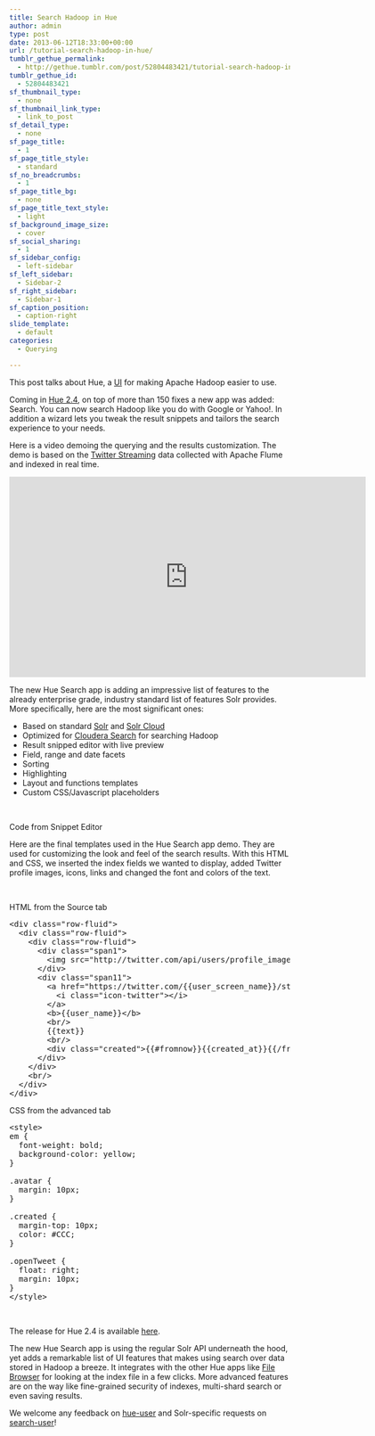 ```yaml
---
title: Search Hadoop in Hue
author: admin
type: post
date: 2013-06-12T18:33:00+00:00
url: /tutorial-search-hadoop-in-hue/
tumblr_gethue_permalink:
  - http://gethue.tumblr.com/post/52804483421/tutorial-search-hadoop-in-hue
tumblr_gethue_id:
  - 52804483421
sf_thumbnail_type:
  - none
sf_thumbnail_link_type:
  - link_to_post
sf_detail_type:
  - none
sf_page_title:
  - 1
sf_page_title_style:
  - standard
sf_no_breadcrumbs:
  - 1
sf_page_title_bg:
  - none
sf_page_title_text_style:
  - light
sf_background_image_size:
  - cover
sf_social_sharing:
  - 1
sf_sidebar_config:
  - left-sidebar
sf_left_sidebar:
  - Sidebar-2
sf_right_sidebar:
  - Sidebar-1
sf_caption_position:
  - caption-right
slide_template:
  - default
categories:
  - Querying

---
```

<p id="docs-internal-guid-388e0995-305d-1ff0-9d32-60089c64749b">
  <span>This post talks about Hue, a </span><a href="http://gethue.com">UI</a><span> for making Apache Hadoop easier to use.</span>
</p>

Coming in [Hue 2.4][1], on top of more than 150 fixes a new app was added: Search. You can now search Hadoop like you do with Google or Yahoo!. In addition a wizard lets you tweak the result snippets and tailors the search experience to your needs.

<span>Here is a video demoing the querying and the results customization. The demo is based on the </span>[<span>Twitter Streaming</span>][2] <span>data collected with Apache Flume and indexed in real time.</span>

<iframe src="https://player.vimeo.com/video/68257054?dnt=1&app_id=122963" width="640" height="360" frameborder="0" title="Tutorial: Search Hadoop in Hue 2.4" allow="autoplay; fullscreen" allowfullscreen></iframe>

<span>The new Hue Search app is adding an impressive list of features to the already enterprise grade, industry standard list of features Solr provides. More specifically, here are the most significant ones:</span>

  * <span>Based on standard </span>[<span>Solr</span>][3] <span>and </span>[<span>Solr Cloud</span>][4]
  * <span>Optimized for </span>[<span>Cloudera Search</span>][5] <span>for searching Hadoop</span>
  * <span>Result snipped editor with live preview</span>
  * <span>Field, range and date facets</span>
  * <span>Sorting</span>
  * <span>Highlighting</span>
  * <span>Layout and functions templates</span>
  * <span>Custom CSS/Javascript placeholders</span>

&nbsp;

<span>Code from Snippet Editor</span>

<span>Here are the final templates used in the Hue Search app demo. They are used for customizing the look and feel of the search results. With this HTML and CSS, we inserted the index fields we wanted to display, added Twitter profile images, icons, links and changed the font and colors of the text.</span>

&nbsp;

<span>HTML from the Source tab</span>

<pre class="code">&lt;div class="row-fluid"&gt;
  &lt;div class="row-fluid"&gt;
    &lt;div class="row-fluid"&gt;
      &lt;div class="span1"&gt;
        &lt;img src="http://twitter.com/api/users/profile_image/{{user_screen_name}}" class="avatar" /&gt;
      &lt;/div&gt;
      &lt;div class="span11"&gt;
        &lt;a href="https://twitter.com/{{user_screen_name}}/status/{{id}}" class="btn openTweet"&gt;
          &lt;i class="icon-twitter"&gt;&lt;/i&gt;
        &lt;/a&gt;
        &lt;b&gt;{{user_name}}&lt;/b&gt;
        &lt;br/&gt;
        {{text}}
        &lt;br/&gt;
        &lt;div class="created"&gt;{{#fromnow}}{{created_at}}{{/fromnow}}&lt;/div&gt;
      &lt;/div&gt;
    &lt;/div&gt;
    &lt;br/&gt;
  &lt;/div&gt;
&lt;/div&gt;</pre>

<span>CSS from the advanced tab</span>

<pre class="code">&lt;style&gt;
em {
  font-weight: bold;
  background-color: yellow;
}

.avatar {
  margin: 10px;
}

.created {
  margin-top: 10px;
  color: #CCC;
}

.openTweet {
  float: right;
  margin: 10px;
}
&lt;/style&gt;</pre>

&nbsp;

The release for Hue 2.4 is available <a class="trackLink" href="https://cdn.gethue.com/downloads/releases/2.4.0/hue-2.4.0.tgz" target="_blank" rel="noopener noreferrer">here</a>.

<span>The new Hue Search app is using the regular Solr API underneath the hood, yet adds a remarkable list of UI features that makes using search over data stored in Hadoop a breeze. It integrates with the other Hue apps like </span>[File Browser][6] <span>for looking at the index file in a few clicks. More advanced features are on the way like fine-grained security of indexes, multi-shard search or even saving results.</span>

<span>We welcome any feedback on </span>[hue-user][7] <span>and Solr-specific requests on </span>[search-user][7]<span>!</span>

 [1]: http://gethue.tumblr.com/post/52904410987/hue-2-4-is-released "Hue Hadoop UI"
 [2]: https://dev.twitter.com/docs/streaming-apis
 [3]: http://lucene.apache.org/solr/
 [4]: http://wiki.apache.org/solr/SolrCloud
 [5]: http://www.cloudera.com/content/support/en/documentation/cloudera-search/cloudera-search-documentation-v1-latest.html
 [6]: http://blog.cloudera.com/blog/2013/04/demo-hdfs-file-operations-made-easy-with-hue/
 [7]: blank
